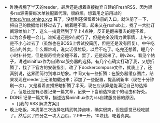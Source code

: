 - 昨晚折腾了半天的reeder，最后还是想着直接抛弃自建的FreshRSS，因为很多rss源需要每次单独配置代理，很麻烦。想着用之前用过的 https://rss.othing.xyz 算了，没想到还保留着注册的入口，就注册了一下，把自己的数据给转移过去了，躺着睡不着，起来又在rsshub上，找了一大批订阅源给加上了，这么一搞竟然到了早上4点钟，反正是翻来覆去的睡不着。
- 以为会多睡一会儿，谁知道还是9点就行了，但是完全没精力做事情，上午又是不小心过去了（虽然也在BOSS上尝试投简历，但是还是没有回复）。中午吃饭点的外卖，什么爆炒鸡，说实话很垃圾，以后不吃了。吃完还想着，睡几个小时补补觉，但是很奇怪完全睡不着，罢了，还是起来了。刷v2ex，看见个帖子，讲述miniflux作为自建rss服务器的选择，有几个点确实打动了我，又想折腾了，找了下官方的安装指引，改了下dockercompose文件，就装上了，还真别说，这界面简约到难以想象。中间又有一些折腾：在服务器缓存图片，结果发现在reeder上无法加载出来；添加了一些配置，提高刷新率（现在十分钟刷一次）。又是看着直播把瞎折腾了半天，现在应该算是能满足自己的选择了。但是还是有必要记录一篇文章，记录一下当前选择这个的理由和好处。
- DONE 记录一篇文章，描述选择miniflux作为rss自建服务器的原因。
	- [[我的 RSS 解决方案]]
- 晚上吃饭，本周第三次选择吃精武鸭脖卤味，确实很爽，但是感觉已经吃腻了。然后买了四分之一块大西瓜，2.98一斤，10块钱，吃着真爽。